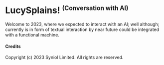 # LucySplains! <sup><small>(Conversation with AI)</small></sup>
Welcome to 2023, where we expected to interact with an AI; well although; currently is 
in form of textual interaction by near future could be integrated with a functional machine.


#### Credits
Copyright (c) 2023 Syniol Limited. All rights are reserved. 
